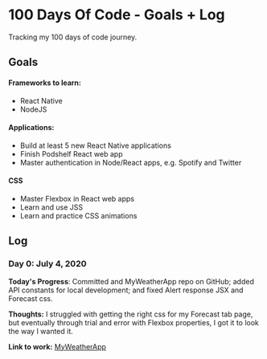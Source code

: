 # 100 Days Of Code - Goals + Log
Tracking my 100 days of code journey.

## Goals

#### Frameworks to learn:
- React Native
- NodeJS

#### Applications:
- Build at least 5 new React Native applications
- Finish Podshelf React web app
- Master authentication in Node/React apps, e.g. Spotify and Twitter

#### CSS
- Master Flexbox in React web apps
- Learn and use JSS
- Learn and practice CSS animations

## Log

### Day 0: July 4, 2020

**Today's Progress**: Committed and  MyWeatherApp repo on GitHub; added API constants for local development; and fixed Alert response JSX and Forecast css.

**Thoughts:** I struggled with getting the right css for my Forecast tab page, but eventually through trial and error with Flexbox properties, I got it to look the way I wanted it.

**Link to work:** [MyWeatherApp](https://github.com/lisajacobson/MyWeatherApp)
